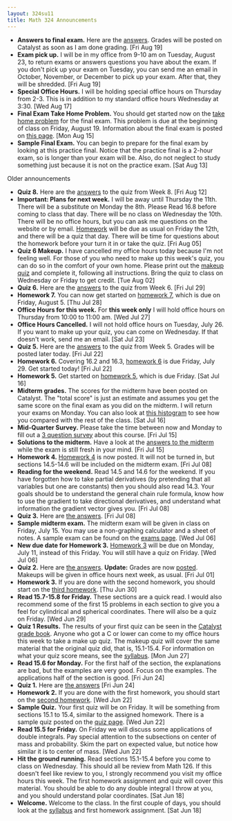 ```yaml
---
layout: 324su11
title: Math 324 Announcements
---
```


<!-- this file is automatically created-->

- **Answers to final exam.**
  Here are the <a href='http://math.washington.edu/~grigg/math324/su11/exams/final-ans.pdf'>answers</a>. Grades will be posted on Catalyst as soon as I am done grading.
  [Fri Aug 19]
- **Exam pick up.**
  I will be in my office from 9-10 am on Tuesday, August 23, to return exams or answers questions you have about the exam. If you don't pick up your exam on Tuesday, you can send me an email in October, November, or December to pick up your exam. After that, they will be shredded.
  [Fri Aug 19]
- **Special Office Hours.**
  I will be holding special office hours on Thursday from 2-3. This is in addition to my standard office hours Wednesday at 3:30.
  [Wed Aug 17]
- **Final Exam Take Home Problem.**
  You should get started now on the <a href='http://math.washington.edu/%7Egrigg/math324/su11/exams/final-home.pdf'>take home problem</a> for the final exam. This problem is due at the beginning of class on Friday, August 19. Information about the final exam is posted on <a href="http://math.washington.edu/%7Egrigg/math324/su11/exams/final-info.html">this page</a>.
  [Mon Aug 15]
- **Sample Final Exam.**
  You can begin to prepare for the final exam by looking at this practice final. Notice that the practice final is a 2-hour exam, so is longer than your exam will be. Also, do not neglect to study something just because it is not on the practice exam.
  [Sat Aug 13]


Older announcements

- **Quiz 8.**
  Here are the <a href='http://www.math.washington.edu/~grigg/math324/su11/quizzes/quiz8-ans.pdf'>answers</a> to the quiz from Week 8.
  [Fri Aug 12]
- **Important: Plans for next week.**
  I will be away until Thursday the 11th. There will be a substitute on Monday the 8th. Please Read 16.8 before coming to class that day. There will be no class on Wednesday the 10th. There will be no office hours, but you can ask me questions on the website or by email. <a href='http://www.math.washington.edu/~grigg/math324/su11/homework/homework8.html'>Homework</a> will be due as usual on Friday the 12th, and there will be a quiz that day. There will be time for questions about the homework before your turn it in or take the quiz.
  [Fri Aug 05]
- **Quiz 6 Makeup.**
  I have cancelled my office hours today because I'm not feeling well. For those of you who need to make up this week's quiz, you can do so in the comfort of your own home. Please print out the <a href='http://www.math.washington.edu/~grigg/math324/su11/quizzes/quiz6a.pdf'>makeup quiz</a> and complete it, following all instructions. Bring the quiz to class on Wednesday or Friday to get credit.
  [Tue Aug 02]
- **Quiz 6.**
  Here are the <a href='http://www.math.washington.edu/~grigg/math324/su11/quizzes/quiz6-ans.pdf'>answers</a> to the quiz from Week 6.
  [Fri Jul 29]
- **Homework 7.**
  You can now get started on <a href='http://www.math.washington.edu/~grigg/math324/su11/homework/homework7.html'>homework 7</a>, which is due on Friday, August 5.
  [Thu Jul 28]
- **Office Hours for this week.**
  For <strong>this week only</strong> I will hold office hours on Thursday from 10:00 to 11:00 am.
  [Wed Jul 27]
- **Office Hours Cancelled.**
  I will not hold office hours on Tuesday, July 26. If you want to make up your quiz, you can come on Wednesday. If that doesn't work, send me an email.
  [Sat Jul 23]
- **Quiz 5.**
  Here are the <a href='http://www.math.washington.edu/~grigg/math324/su11/quizzes/quiz5-ans.pdf'>answers</a> to the quiz from Week 5. Grades will be posted later today.
  [Fri Jul 22]
- **Homework 6.**
  Covering 16.2 and 16.3, <a href='http://www.math.washington.edu/~grigg/math324/su11/homework/homework6.html'>homework 6</a> is due Friday, July 29. Get started today!
  [Fri Jul 22]
- **Homework 5.**
  Get started on <a href='http://www.math.washington.edu/~grigg/math324/su11/homework/homework5.html'>homework 5</a>, which is due Friday.
  [Sat Jul 16]
- **Midterm grades.**
  The scores for the midterm have been posted on Catalyst. The "total score" is just an estimate and assumes you get the same score on the final exam as you did on the midterm. I will return your exams on Monday. You can also look at <a href='http://math.washington.edu/~grigg/math324/su11/bd3h5.png'>this histogram</a> to see how you compared with the rest of the class.
  [Sat Jul 16]
- **Mid-Quarter Survey.**
  Please take the time between now and Monday to fill out a <a href='https://catalyst.uw.edu/webq/survey/grigg/138953'>3 question survey</a> about this course.
  [Fri Jul 15]
- **Solutions to the midterm.**
  Have a look at the <a href='http://math.washington.edu/~grigg/math324/su11/exams/midterm-answers.pdf'>answers to the midterm</a> while the exam is still fresh in your mind.
  [Fri Jul 15]
- **Homework 4.**
  <a href='http://math.washington.edu/~grigg/math324/su11/homework/homework4.html'>Homework 4</a> is now posted. It will not be turned in, but sections 14.5-14.6 will be included on the midterm exam.
  [Fri Jul 08]
- **Reading for the weekend.**
  Read 14.5 and 14.6 for the weekend. If you have forgotten how to take partial derivatives (by pretending that all variables but one are constants) then you should also read 14.3. Your goals should be to understand the general chain rule formula, know how to use the gradient to take directional derivatives, and understand what information the gradient vector gives you.
  [Fri Jul 08]
- **Quiz 3.**
  Here are <a href='http://math.washington.edu/~grigg/math324/su11/quizzes/quiz3-ans.pdf'>the answers</a>.
  [Fri Jul 08]
- **Sample midterm exam.**
  The midterm exam will be given in class on Friday, July 15. You may use a non-graphing calculator and a sheet of notes. A sample exam can be found on the <a href='http://math.washington.edu/~grigg/math324/su11/exams/'>exams page</a>.
  [Wed Jul 06]
- **New due date for Homework 3.**
  <a href='http://math.washington.edu/~grigg/math324/su11/homework/homework3.html'>Homework 3</a> will be due on Monday, July 11, instead of this Friday. You will still have a quiz on Friday.
  [Wed Jul 06]
- **Quiz 2.**
  Here are <a href='http://math.washington.edu/~grigg/math324/su11/quizzes/quiz2-ans.pdf'>the answers</a>. **Update:** Grades are now <a href=http://catalyst.uw.edu/gradebook/grigg/46855>posted</a>. Makeups will be given in office hours next week, as usual.
  [Fri Jul 01]
- **Homework 3.**
  If you are done with the second homework, you should start on the <a href='http://math.washington.edu/~grigg/math324/su11/homework/homework3.html'>third homework</a>.
  [Thu Jun 30]
- **Read 15.7-15.8 for Friday.**
  These sections are a quick read. I would also recommend some of the first 15 problems in each section to give you a feel for cylindrical and spherical coordinates. There will also be a quiz on Friday.
  [Wed Jun 29]
- **Quiz 1 Results.**
  The results of your first quiz can be seen in the <a href='https://catalyst.uw.edu/gradebook/grigg/46855'>Catalyst grade book</a>. Anyone who got a C or lower can come to my office hours this week to take a make up quiz. The makeup quiz will cover the same material that the original quiz did, that is, 15.1-15.4. For information on what your quiz score means, see the <a href="http://math.washington.edu/~grigg/math324/syllabus/">syllabus</a>.
  [Mon Jun 27]
- **Read 15.6 for Monday.**
  For the first half of the section, the explanations are bad, but the examples are very good. Focus on the examples. The applications half of the section is good.
  [Fri Jun 24]
- **Quiz 1.**
  Here are <a href='http://math.washington.edu/~grigg/math324/su11/quizzes/quiz1-ans.pdf'>the answers</a>
  [Fri Jun 24]
- **Homework 2.**
  If you are done with the first homework, you should start on the <a href='http://math.washington.edu/~grigg/math324/su11/homework/homework2.html'>second homework</a>.
  [Wed Jun 22]
- **Sample Quiz.**
  Your first quiz will be on Friday. It will be something from sections 15.1 to 15.4, similar to the assigned homework. There is a sample quiz posted on the <a href='http://math.washington.edu/~grigg/math324/su11/quizzes/'>quiz page</a>.
  [Wed Jun 22]
- **Read 15.5 for Friday.**
  On Friday we will discuss some applications of double integrals. Pay special attention to the subsections on center of mass and probability. Skim the part on expected value, but notice how similar it is to center of mass.
  [Wed Jun 22]
- **Hit the ground running.**
  Read sections 15.1-15.4 before you come to class on Wednesday. This should all be review from Math 126. If this doesn't feel like review to you, I strongly recommend you visit my office hours this week. The first homework assignment and quiz will cover this material. You should be able to do any double integral I throw at you, and you should understand polar coordinates.
  [Sat Jun 18]
- **Welcome.**
  Welcome to the class. In the first couple of days, you should look at the <a href='http://math.washington.edu/~grigg/math324/su11-syllabus.html'>syllabus</a> and first homework assignment.
  [Sat Jun 18]
